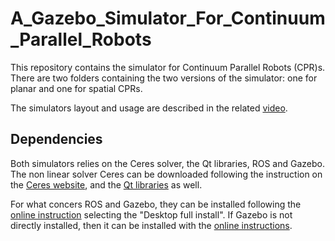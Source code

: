 # A_Gazebo_Simulator_For_Continuum_Parallel_Robots

This repository contains the simulator for Continuum Parallel Robots (CPR)s.
There are two folders containing the two versions of the simulator: one for planar and one for spatial CPRs.

The simulators layout and usage are described in the related [video](https://youtu.be/6k5aZPOQjQ8).

## Dependencies

Both simulators relies on the Ceres solver, the Qt libraries, ROS and Gazebo.
The non linear solver Ceres can be downloaded following the instruction on the [Ceres website](http://ceres-solver.org/installation.html), and the [Qt libraries](https://www.qt.io/download) as well.

For what concers ROS and Gazebo, they can be installed following the [online instruction](http://wiki.ros.org/noetic/Installation) selecting the "Desktop full install". If Gazebo is not directly installed, then it can be installed with the [online instructions](http://gazebosim.org/tutorials?tut=install_ubuntu).